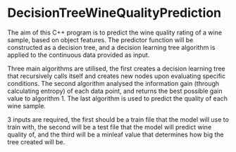 # DecisionTreeWineQualityPrediction

The aim of this C++ program is to predict the wine quality rating of a wine sample, based on object features.
The predictor function will be constructed as a decision tree, and a decision learning tree algorithm is applied to the continuous data provided as input.

Three main algorithms are utilised, the first creates a decision learning tree that recursively calls itself and creates new nodes upon evaluating specific conditions. 
The second algorithm analysed the information gain (through calculating entropy) of each data point, and returns the best possible gain value to algorithm 1. 
The last algorithm is used to predict the quality of each wine sample. 

3 inputs are required, the first should be a train file that the model will use to train with, the second will be a test file that the model will predict wine quality of,
and the third will be a minleaf value that determines how big the tree created will be. 
